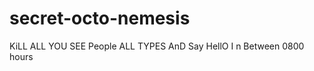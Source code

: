 secret-octo-nemesis
===================

KiLL ALL YOU SEE People ALL TYPES AnD Say HellO I n Between 0800 hours 
